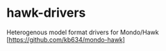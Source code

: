 hawk-drivers
============

Heterogenous model format drivers for Mondo/Hawk [https://github.com/kb634/mondo-hawk]
